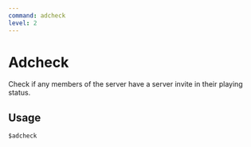 ```yaml
---
command: adcheck
level: 2
---
```


# Adcheck

Check if any members of the server have a server invite in their playing status.

## Usage

`$adcheck`